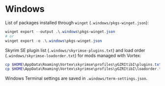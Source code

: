 # Windows

List of packages installed through `winget` (`.windows/pkgs-winget.json`):

```powershell
winget export --output .\.windows\pkgs-winget.json
# or
winget export -o .\.windows\pkgs-winget.json
```

Skyrim SE plugin list (`.windows/skyrimse-plugins.txt`) and load order (`.windows/skyrimse-loadorder.txt`) for mods managed with Vortex:

```powershell
cp $HOME\AppData\Roaming\Vortex\skyrimse\profiles\yGZRItibI\plugins.txt .\.windows\skyrimse-plugins.txt
cp $HOME\AppData\Roaming\Vortex\skyrimse\profiles\yGZRItibI\loadorder.txt .\.windows\skyrimse-loadorder.txt
```

Windows Terminal settings are saved in `.windows/term-settings.json`.
